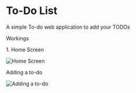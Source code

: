 # To-Do List
A simple To-do web application to add your TODOs

Workings

<p>1. Home Screen</p>
<img src="https://github.com/iamrockstarabhi/To-Do-List/assets/89914294/329e13cc-f831-4a21-bd1f-534d216ad370" alt="Home Screen">

<p>Adding a to-do</p>
<img src="![Adding a todo](https://github.com/iamrockstarabhi/To-Do-List/assets/89914294/d7d1b0a4-e746-428e-826c-aabe8ebc67ce)
" alt="Adding a to-do">

<p></p>
<img src="" alt="">

<p></p>
<img src="" alt="">

<p></p>
<img src="" alt="">

<p></p>
<img src="" alt="">

<p></p>
<img src="" alt="">

<p></p>
<img src="" alt="">

<p></p>
<img src="" alt="">

<p></p>
<img src="" alt="">

<p></p>
<img src="" alt="">

<p></p>
<img src="" alt="">
